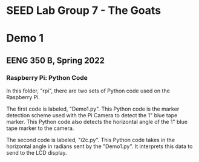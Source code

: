 # SEED Lab Group 7 - The Goats

# Demo 1

## EENG 350 B, Spring 2022

### Raspberry Pi: Python Code

In this folder, "rpi", there are two sets of Python code used on the Raspberry Pi.

The first code is labeled, "Demo1.py". This Python code is the marker detection scheme used with the Pi Camera to detect the 1" blue tape marker.
This Python code also detects the horizontal angle of the 1" blue tape marker to the camera.

The second code is labeled, "i2c.py". This Python code takes in the horizontal angle in radians sent by the "Demo1.py".
It interprets this data to send to the LCD display.
